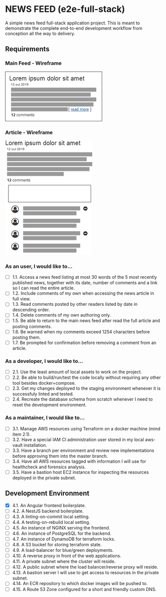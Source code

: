 # NEWS FEED (e2e-full-stack)
A simple news feed full-stack application project. This is meant to demonstrate the complete end-to-end development workflow from conception all the way to delivery.

## Requirements

### Main Feed - Wireframe
<img src="docs/1.Feed.png" alt="Main Feed"/>

### Article - Wireframe
<img src="docs/2.Article.png" alt="Article"/>

### As an user, I would like to...
- [ ] 1.1. Access a news feed listing at most 30 words of the 5 most recently published news, together with its date, number of comments and a link so I can read the entire article.
- [ ] 1.2. Include comments of my own when accessing the news article in full view.
- [ ] 1.3. Read comments posted by other readers listed by date in descending order.
- [ ] 1.4. Delete comments of my own authoring only.
- [ ] 1.5. Be able to return to the main news feed after read the full article and posting comments.
- [ ] 1.6. Be warned when my comments exceed 1254 characters before posting them.
- [ ] 1.7. Be prompted for confirmation before removing a comment from an article.

### As a developer, I would like to...
- [ ] 2.1. Use the least amount of local assets to work on the project.
- [ ] 2.2. Be able to build/run/test the code locally without requiring any other tool besides docker+compose.  
- [ ] 2.3. Get my changes deployed to the staging environment whenever it is successfuly linted and tested.
- [ ] 2.4. Recreate the database schema from scratch whenever I need to reset the development environment.

### As a maintainer, I would like to...
- [ ] 3.1. Manage AWS resources using Terraform on a docker machine (mind item 2.1).
- [ ] 3.2. Have a special IAM CI administration user stored in my local aws-vault installation.
- [ ] 3.3. Have a branch per environment and review new implementations before approving them into the master branch.
- [ ] 3.4. Have all AWS resources tagged with information I will use for healthcheck and forensics analysis.
- [ ] 3.5. Have a bastion host EC2 instance for inspecting the resources deployed in the private subnet.

## Development Environment
- [x] 4.1. An Angular frontend boilerplate.
- [ ] 4.2. A NestJS backend boilerplate.
- [ ] 4.3. A linting-on-commit local setting. 
- [ ] 4.4. A testing-on-rebuild local setting.
- [ ] 4.5. An instance of NGINX serving the frontend.
- [ ] 4.6. An instance of PostgreSQL for the backend.
- [ ] 4.7. An instance of DynamoDB for terraform locks.
- [ ] 4.8. A S3 bucket for storing terraform state.
- [ ] 4.9. A load-balancer for blue/green deployments.
- [ ] 4.10. A reverse proxy in front of the web applications.
- [ ] 4.11. A private subnet where the cluster will reside.
- [ ] 4.12. A public subnet where the load balancer/reverse proxy will reside.
- [ ] 4.13. A bastion server I will use to get access to resources in the private subnet.
- [ ] 4.14. An ECR repository to which docker images will be pushed to.
- [ ] 4.15. A Route 53 Zone configured for a short and friendly custom DNS.